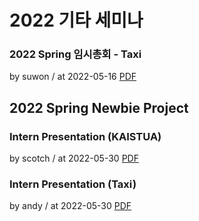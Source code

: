 # 2022 기타 세미나

### 2022 Spring 임시총회 - Taxi

by suwon / at 2022-05-16
[PDF](https://home.cdn.sparcs.org/suwon_1660753366898.pdf)

## 2022 Spring Newbie Project

### Intern Presentation (KAISTUA)

by scotch / at 2022-05-30
[PDF](https://home.cdn.sparcs.org/scotch_1659942755016.pdf)

### Intern Presentation (Taxi)

by andy / at 2022-05-30
[PDF](https://home.cdn.sparcs.org/andy_1659942777418.pptx)
